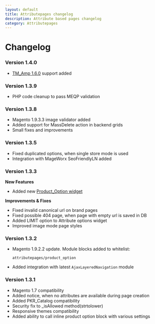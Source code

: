 ```yaml
---
layout: default
title: Attributepages changelog
description: Attribute based pages changelog
category: Attributepages
---
```


# Changelog

### Version 1.4.0

 -  [TM_Amp 1.6.0](/m1/extensions/amp/changelog/#version-160) support added

### Version 1.3.9

 -  PHP code cleanup to pass MEQP validation

### Version 1.3.8

 -  Magento 1.9.3.3 image validator added
 -  Added support for MassDelete action in backend grids
 -  Small fixes and improvements

### Version 1.3.5

 -  Fixed duplicated options, when single store mode is used
 -  Integration with MageWorx SeoFriendlyLN added

### Version 1.3.3

**New Features**

 -  Added new [Product_Option widget](/m1/extensions/attributepages/widgets-and-blocks/product-option-block/#widget-interface)

**Improvements & Fixes**

 -  Fixed invalid canonical url on brand pages
 -  Fixed possible 404 page, when page with empty url is saved in DB
 -  Added LIMIT option to Attribute options widget
 -  Improved image mode page styles

### Version 1.3.2

 -  Magento 1.9.2.2 update. Module blocks added to whitelist:

    ```
    attributepages/product_option
    ```

 -  Added integration with latest `AjaxLayeredNavigation` module

### Version 1.3.1

 -  Magento 1.7 compatibility
 -  Added notice, when no attributes are available during page creation
 -  Added PKR_Catalog compatibility
 -  Security fix to _isAllowed method(strtolower)
 -  Responsive themes compatibility
 -  Added ability to call inline product option block with various settings
